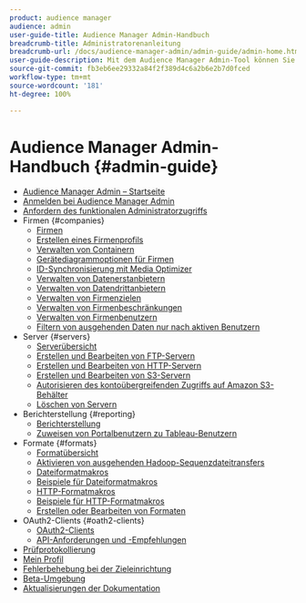 ```yaml
---
product: audience manager
audience: admin
user-guide-title: Audience Manager Admin-Handbuch
breadcrumb-title: Administratorenanleitung
breadcrumb-url: /docs/audience-manager-admin/admin-guide/admin-home.html
user-guide-description: Mit dem Audience Manager Admin-Tool können Sie Firmen, Server, Berichte, Formate und Benutzer hinzufügen und konfigurieren. Sie können außerdem Ihr persönliches Profil anzeigen und bearbeiten.
source-git-commit: fb3eb6ee29332a84f2f389d4c6a2b6e2b7d0fced
workflow-type: tm+mt
source-wordcount: '181'
ht-degree: 100%

---
```



# Audience Manager Admin-Handbuch {#admin-guide}

+ [Audience Manager Admin – Startseite](admin-home.md)
+ [Anmelden bei Audience Manager Admin](admin-login.md)
+ [Anfordern des funktionalen Administratorzugriffs](admin-access.md)
+ Firmen {#companies}
   + [Firmen](companies/admin-companies-overview.md)
   + [Erstellen eines Firmenprofils](companies/admin-manage-company-profiles.md)
   + [Verwalten von Containern](companies/admin-manage-containers.md)
   + [Gerätediagrammoptionen für Firmen](companies/admin-device-graph-options.md)
   + [ID-Synchronisierung mit Media Optimizer](companies/admin-amo-sync.md)
   + [Verwalten von Datenerstanbietern](companies/admin-first-party-providers.md)
   + [Verwalten von Datendrittanbietern](companies/admin-third-party-providers.md)
   + [Verwalten von Firmenzielen](companies/admin-manage-company-destinations.md)
   + [Verwalten von Firmenbeschränkungen](companies/admin-company-limits.md)
   + [Verwalten von Firmenbenutzern](companies/admin-manage-company-users.md)
   + [Filtern von ausgehenden Daten nur nach aktiven Benutzern](companies/outbound-active-user-filter.md)
+ Server {#servers}
   + [Serverübersicht](admin-servers/admin-servers.md)
   + [Erstellen und Bearbeiten von FTP-Servern](admin-servers/create-ftp-server.md)
   + [Erstellen und Bearbeiten von HTTP-Servern](admin-servers/create-http-server.md)
   + [Erstellen und Bearbeiten von S3-Servern](admin-servers/create-s3-server.md)
   + [Autorisieren des kontoübergreifenden Zugriffs auf Amazon S3-Behälter](admin-servers/admin-authorize-s3-cross-bucket.md)
   + [Löschen von Servern](admin-servers/admin-delete-server.md)
+ Berichterstellung {#reporting}
   + [Berichterstellung](admin-reporting/admin-reporting-overview.md)
   + [Zuweisen von Portalbenutzern zu Tableau-Benutzern](admin-reporting/admin-assign-tableau-user.md)
+ Formate {#formats}
   + [Formatübersicht](formats/formats.md)
   + [Aktivieren von ausgehenden Hadoop-Sequenzdateitransfers](formats/enable-outbound-seq.md)
   + [Dateiformatmakros](formats/file-formats.md)
   + [Beispiele für Dateiformatmakros](formats/file-format-examples.md)
   + [HTTP-Formatmakros](formats/web-formats.md)
   + [Beispiele für HTTP-Formatmakros](formats/web-format-examples.md)
   + [Erstellen oder Bearbeiten von Formaten](formats/admin-create-format.md)
+ OAuth2-Clients {#oath2-clients}
   + [OAuth2-Clients](admin-oauth2/admin-oauth2-create-edit.md)
   + [API-Anforderungen und -Empfehlungen](admin-oauth2/aam-admin-api-requirements.md)
+ [Prüfprotokollierung](admin-audit-logging.md)
+ [Mein Profil](admin-my-profile.md)
+ [Fehlerbehebung bei der Zieleinrichtung](admin-destination-troubleshooting.md)
+ [Beta-Umgebung](admin-beta-environment.md)
+ [Aktualisierungen der Dokumentation](admin-doc-updates.md)

